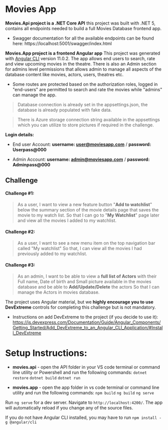 
# Movies App

**Movies.Api project is a .NET Core API** this project was built with .NET 5, contains all endpoints needed to build a full Movies Database frontend app.
* Swagger documentation for all the available endpoints can be found here: https://localhost:5001/swagger/index.html

**Movies.App project is a frontend Angular app** This project was generated with [Angular CLI](https://github.com/angular/angular-cli) version 11.0.2. The app allows end users to search, rate and view upcoming movies in the theatre. There is also an Admin section for admins level permissions that allows admin to manage all aspects of the database content like movies, actors, users, theatres etc.

* Some routes are protected based on the authorization roles, logged in "end-users" are permitted to search and rate the movies while "admins" can manage the app.
 
> Database connection is already set in the appsettings.json, the database is already populated with fake data.

> There is Azure storage connection string available in the appsettings which you can utilize to store pictures if required in the challenge.

**Login details:**
- End user Account:
**username: user@moviesapp.com** / 
**password: Userpass@000**

- Admin Account:
**username: admin@moviesapp.com** / 
**password: Adminpass@000**

## Challenge

#### Challenge #1:
> As a user, 
I want to view a new feature button "**Add to watchlist**" below the summary section of the movie details page that saves the movie to my watch list. 
So that I can go to "**My Watchlist**" page later and view all the movies I added to my watchlist.


#### Challenge #2:
> As a user, 
I want to see a new menu item on the top navigation bar called "My watchlist"
So that, I can view all the movies I had previously added to my watchlist.


#### Challenge #3:
> As an admin,
I want to be able to view a **full list of Actors** with their Full name, Date of birth and Small picture available in the movies database and be able to **Add/Update/Delete** the actors
So that I can manage the Actors in movies database. 

The project uses Angular material, but we **highly encourage you to use DevExtreme** controls for completing this challenge but is not mandatory.
* Instructions on add DevExtreme to the project (if you decide to use it): https://js.devexpress.com/Documentation/Guide/Angular_Components/Getting_Started/Add_DevExtreme_to_an_Angular_CLI_Application/#Install_DevExtreme

# Setup Instructions:
- **movies.api** - open the API folder in your VS code terminal or command line utility or Powershell and run the following commands:
`dotnet restore`
`dotnet build`
`dotnet run`

- **movies.app** - open the app folder in vs code terminal or command line utility and run the following commands:
`npm build`
`ng build`
`ng serve`

Run `ng serve` for a dev server. Navigate to `http://localhost:4200/`. The app will automatically reload if you change any of the source files.

If you do not have Angular CLI installed, you may have to run `npm install -g @angular/cli`
